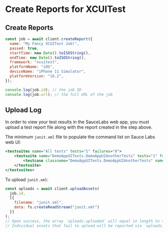 # Create Reports for XCUITest

## Create Reports

```javascript
const job = await client.createReport({
  name: "My Fancy XCUITest Job!",
  passed: true,
  startTime: new Date().toISOString(),
  endTime: new Date().toISOString(),
  framework: "xcuitest",
  platformName: "iOS",
  deviceName: "iPhone 11 Simulator",
  platformVersion: "16.2",
});

console.log(job.id); // the job ID
console.log(job.url); // the full URL of the job
```

## Upload Log

In order to view your test results in the SauceLabs web app, you must upload a test report file along with the report created in the step above.

The minimum `junit.xml` file to populate the command list on Sauce Labs web UI:

```xml
<testsuites name="All tests" tests="1" failures="0">
    <testsuite name="DemoAppUITests.DemoAppUIAnotherTests" tests="1" failures="0">
        <testcase classname="DemoAppUITests.DemoAppUIAnotherTests" name="testExample" time="9.561" />
    </testsuite>
</testsuites>
```

To upload `junit.xml`:

```javascript
const uploads = await client.uploadAssets(
  job.id,
  [{
    filename: "junit.xml",
    data: fs.createReadStream("junit.xml")
  }]
);
// Upon success, the array `uploads.uploaded` will equal in length to the number of assets you intended to upload.
// Individual assets that fail to upload will be reported via `uploads.errors`.
```

